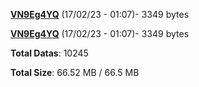 [**VN9Eg4YQ**](/data/VN9Eg4YQ.txt) (17/02/23 - 01:07)- 3349 bytes

[**VN9Eg4YQ**](/data/VN9Eg4YQ.txt) (17/02/23 - 01:07)- 3349 bytes

**Total Datas**: 10245

**Total Size**: 66.52 MB / 66.5 MB